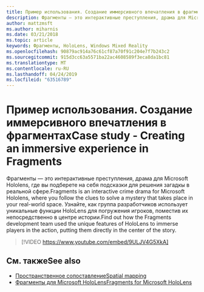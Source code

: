 ```yaml
---
title: Пример использования. Создание иммерсивного впечатления в фрагментах
description: Фрагменты — это интерактивные преступления, драма для Microsoft Hololens, где вы подберете на себя подсказки для решения загадкы в реальной сфере.
author: mattzmsft
ms.author: miharnis
ms.date: 03/21/2018
ms.topic: article
keywords: Фрагменты, HoloLens, Windows Mixed Reality
ms.openlocfilehash: 90879ac914a76c61cf87a70f91c204e7f7b243c2
ms.sourcegitcommit: 915d3cc63a5571ba22ac4608589f3eca8da1bc81
ms.translationtype: MT
ms.contentlocale: ru-RU
ms.lasthandoff: 04/24/2019
ms.locfileid: "63516789"
---
```

# <a name="case-study---creating-an-immersive-experience-in-fragments"></a><span data-ttu-id="e3dcf-104">Пример использования. Создание иммерсивного впечатления в фрагментах</span><span class="sxs-lookup"><span data-stu-id="e3dcf-104">Case study - Creating an immersive experience in Fragments</span></span>

<span data-ttu-id="e3dcf-105">Фрагменты — это интерактивные преступления, драма для Microsoft Hololens, где вы подберете на себя подсказки для решения загадкы в реальной сфере.</span><span class="sxs-lookup"><span data-stu-id="e3dcf-105">Fragments is an interactive crime drama for Microsoft Hololens, where you follow the clues to solve a mystery that takes place in your real-world space.</span></span> <span data-ttu-id="e3dcf-106">Узнайте, как группа разработчиков использует уникальные функции HoloLens для погружения игроков, поместив их непосредственно в центре истории.</span><span class="sxs-lookup"><span data-stu-id="e3dcf-106">Find out how the Fragments development team used the unique features of HoloLens to immerse players in the action, putting them directly in the center of the story.</span></span>



>[!VIDEO https://www.youtube.com/embed/9ULJV4G5XkA]

## <a name="see-also"></a><span data-ttu-id="e3dcf-107">См. также</span><span class="sxs-lookup"><span data-stu-id="e3dcf-107">See also</span></span>
* [<span data-ttu-id="e3dcf-108">Пространственное сопоставление</span><span class="sxs-lookup"><span data-stu-id="e3dcf-108">Spatial mapping</span></span>](spatial-mapping.md)
* [<span data-ttu-id="e3dcf-109">Фрагменты для Microsoft HoloLens</span><span class="sxs-lookup"><span data-stu-id="e3dcf-109">Fragments for Microsoft HoloLens</span></span>](https://www.microsoft.com/p/fragments/9nblggh5ggm8)
